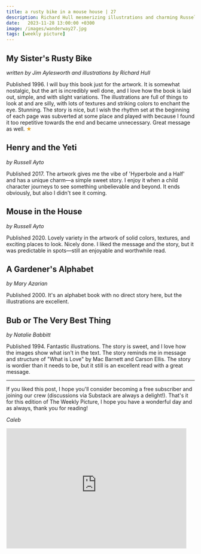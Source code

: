 ```yaml
---
title: a rusty bike in a mouse house | 27
description: Richard Hull mesmerizing illustrations and charming Russell Auto
date:   2023-11-28 13:00:00 +0300
image: /images/wanderway27.jpg
tags: [weekly picture]
---
```


## My Sister's Rusty Bike

*written by Jim Aylesworth and illustrations by Richard Hull*

Published 1996. I will buy this book just for the artwork. It is somewhat nostalgic, but the art is incredibly well done, and I love how the book is laid out, simple, and with slight variations. The illustrations are full of things to look at and are silly, with lots of textures and striking colors to enchant the eye. Stunning. The story is nice, but I wish the rhythm set at the beginning of each page was subverted at some place and played with because I found it too repetitive towards the end and became unnecessary. Great message as well. <h style="color:#E7A526;">★</h>

## Henry and the Yeti

*by Russell Ayto*

Published 2017. The artwork gives me the vibe of 'Hyperbole and a Half' and has a unique charm—a simple sweet story. I enjoy it when a child character journeys to see something unbelievable and beyond. It ends obviously, but also I didn't see it coming.

## Mouse in the House

*by Russell Ayto*

Published 2020. Lovely variety in the artwork of solid colors, textures, and exciting places to look. Nicely done. I liked the message and the story, but it was predictable in spots—still an enjoyable and worthwhile read.

## A Gardener's Alphabet

*by Mary Azarian*

Published 2000. It's an alphabet book with no direct story here, but the illustrations are excellent.

## Bub or The Very Best Thing

*by Natalie Babbitt*

Published 1994. Fantastic illustrations. The story is sweet, and I love how the images show what isn't in the text. The story reminds me in message and structure of "What is Love" by Mac Barnett and Carson Ellis. The story is wordier than it needs to be, but it still is an excellent read with a great message.

***

If you liked this post, I hope you'll consider becoming a free subscriber and joining our crew (discussions via Substack are always a delight!). That's it for this edition of The Weekly Picture, I hope you have a wonderful day and as always, thank you for reading!

*Caleb*
    
<iframe src="https://thewanderway.substack.com/embed" width="480" height="320" style="border:1px solid #EEE; background:white;" frameborder="0" scrolling="no"></iframe>
